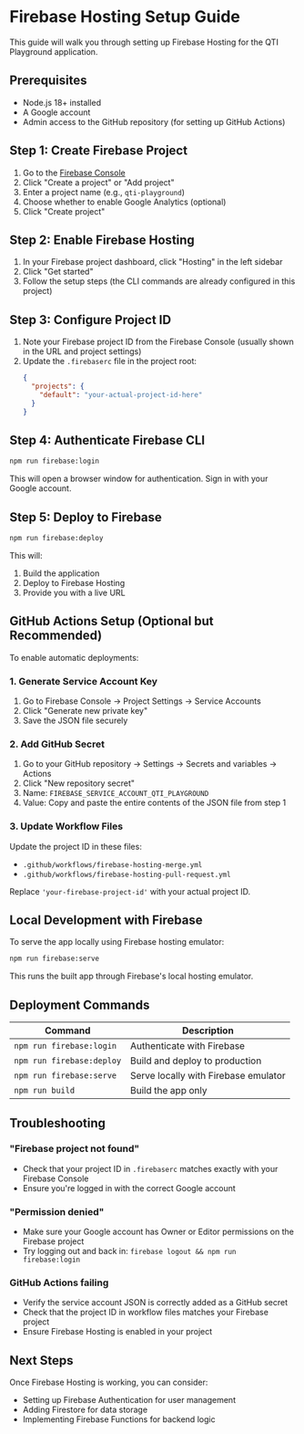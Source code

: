 # Firebase Hosting Setup Guide

This guide will walk you through setting up Firebase Hosting for the QTI Playground application.

## Prerequisites

- Node.js 18+ installed
- A Google account
- Admin access to the GitHub repository (for setting up GitHub Actions)

## Step 1: Create Firebase Project

1. Go to the [Firebase Console](https://console.firebase.google.com/)
2. Click "Create a project" or "Add project"
3. Enter a project name (e.g., `qti-playground`)
4. Choose whether to enable Google Analytics (optional)
5. Click "Create project"

## Step 2: Enable Firebase Hosting

1. In your Firebase project dashboard, click "Hosting" in the left sidebar
2. Click "Get started"
3. Follow the setup steps (the CLI commands are already configured in this project)

## Step 3: Configure Project ID

1. Note your Firebase project ID from the Firebase Console (usually shown in the URL and project settings)
2. Update the `.firebaserc` file in the project root:
   ```json
   {
     "projects": {
       "default": "your-actual-project-id-here"
     }
   }
   ```

## Step 4: Authenticate Firebase CLI

```bash
npm run firebase:login
```

This will open a browser window for authentication. Sign in with your Google account.

## Step 5: Deploy to Firebase

```bash
npm run firebase:deploy
```

This will:
1. Build the application
2. Deploy to Firebase Hosting
3. Provide you with a live URL

## GitHub Actions Setup (Optional but Recommended)

To enable automatic deployments:

### 1. Generate Service Account Key

1. Go to Firebase Console → Project Settings → Service Accounts
2. Click "Generate new private key"
3. Save the JSON file securely

### 2. Add GitHub Secret

1. Go to your GitHub repository → Settings → Secrets and variables → Actions
2. Click "New repository secret"
3. Name: `FIREBASE_SERVICE_ACCOUNT_QTI_PLAYGROUND`
4. Value: Copy and paste the entire contents of the JSON file from step 1

### 3. Update Workflow Files

Update the project ID in these files:
- `.github/workflows/firebase-hosting-merge.yml`
- `.github/workflows/firebase-hosting-pull-request.yml`

Replace `'your-firebase-project-id'` with your actual project ID.

## Local Development with Firebase

To serve the app locally using Firebase hosting emulator:

```bash
npm run firebase:serve
```

This runs the built app through Firebase's local hosting emulator.

## Deployment Commands

| Command | Description |
|---------|-------------|
| `npm run firebase:login` | Authenticate with Firebase |
| `npm run firebase:deploy` | Build and deploy to production |
| `npm run firebase:serve` | Serve locally with Firebase emulator |
| `npm run build` | Build the app only |

## Troubleshooting

### "Firebase project not found"
- Check that your project ID in `.firebaserc` matches exactly with your Firebase Console
- Ensure you're logged in with the correct Google account

### "Permission denied"
- Make sure your Google account has Owner or Editor permissions on the Firebase project
- Try logging out and back in: `firebase logout && npm run firebase:login`

### GitHub Actions failing
- Verify the service account JSON is correctly added as a GitHub secret
- Check that the project ID in workflow files matches your Firebase project
- Ensure Firebase Hosting is enabled in your project

## Next Steps

Once Firebase Hosting is working, you can consider:
- Setting up Firebase Authentication for user management
- Adding Firestore for data storage
- Implementing Firebase Functions for backend logic
